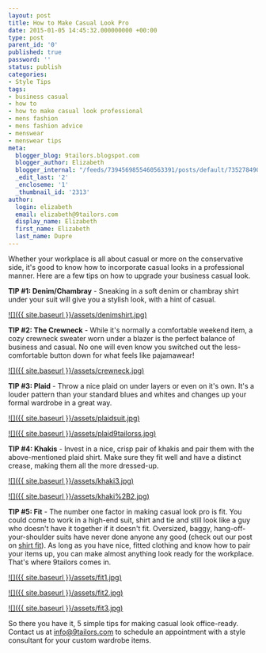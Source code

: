 ```yaml
---
layout: post
title: How to Make Casual Look Pro
date: 2015-01-05 14:45:32.000000000 +00:00
type: post
parent_id: '0'
published: true
password: ''
status: publish
categories:
- Style Tips
tags:
- business casual
- how to
- how to make casual look professional
- mens fashion
- mens fashion advice
- menswear
- menswear tips
meta:
  blogger_blog: 9tailors.blogspot.com
  blogger_author: Elizabeth
  blogger_internal: "/feeds/7394569855460563391/posts/default/7352784906067455768"
  _edit_last: '2'
  _encloseme: '1'
  _thumbnail_id: '2313'
author:
  login: elizabeth
  email: elizabeth@9tailors.com
  display_name: Elizabeth
  first_name: Elizabeth
  last_name: Dupre
---
```

Whether your workplace is all about casual or more on the conservative side, it's good to know how to incorporate casual looks in a professional manner. Here are a few tips on how to upgrade your business casual look.

**TIP #1: Denim/Chambray** \- Sneaking in a soft denim or chambray shirt under your suit will give you a stylish look, with a hint of casual.

[![]({{ site.baseurl }}/assets/denimshirt.jpg)](http://3.bp.blogspot.com/-QAPqUrH3wCA/VCmMFWF91SI/AAAAAAAAAts/Nn0_otegnqU/s1600/denimshirt.jpg)

**TIP #2: The Crewneck** \- While it's normally a comfortable weekend item, a cozy crewneck sweater worn under a blazer is the perfect balance of business and casual. No one will even know you switched out the less-comfortable button down for what feels like pajamawear!

[![]({{ site.baseurl }}/assets/crewneck.jpg)](http://4.bp.blogspot.com/-dthTse3TQQ8/VCmMLHSQWUI/AAAAAAAAAt0/RwD5nTG36n0/s1600/crewneck.jpg)

**TIP #3: Plaid** \- Throw a nice plaid on under layers or even on it's own. It's a louder pattern than your standard blues and whites and changes up your formal wardrobe in a great way.

[![]({{ site.baseurl }}/assets/plaidsuit.jpg)](http://3.bp.blogspot.com/-UCXEsz90pIU/VCmMU3tdSYI/AAAAAAAAAt8/diuQhjVdgoY/s1600/plaidsuit.jpg)

[![]({{ site.baseurl }}/assets/plaid9tailorss.jpg)](http://3.bp.blogspot.com/-CV_SpRgFOpQ/VCmMejHG0EI/AAAAAAAAAuE/gEGyeE-f9nE/s1600/plaid9tailorss.jpg)

**TIP #4: Khakis** \- Invest in a nice, crisp pair of khakis and pair them with the above-mentioned plaid shirt. Make sure they fit well and have a distinct crease, making them all the more dressed-up.

[![]({{ site.baseurl }}/assets/khaki3.jpg)](http://4.bp.blogspot.com/-9iR4_OeVAPw/VCmM9IpQ8uI/AAAAAAAAAuU/2rRevZ-2mAg/s1600/khaki3.jpg)

[![]({{ site.baseurl }}/assets/khaki%2B2.jpg)](http://4.bp.blogspot.com/-LSpRciskDEg/VCmMv3uoAuI/AAAAAAAAAuM/aQGUyDS1A98/s1600/khaki%2B2.jpg)

**TIP #5: Fit** \- The number one factor in making casual look pro is fit. You could come to work in a high-end suit, shirt and tie and still look like a guy who doesn't have it together if it doesn't fit. Oversized, baggy, hang-off-your-shoulder suits have never done anyone any good (check out our post on [shirt fit](http://9tailors.blogspot.com/2014/08/does-your-shirt-fit-you-correctly.html)). As long as you have nice, fitted clothing and know how to pair your items up, you can make almost anything look ready for the workplace. That's where 9tailors comes in.

[![]({{ site.baseurl }}/assets/fit1.jpg)](http://3.bp.blogspot.com/-Rn6XP44hH-c/VCmNoZJVspI/AAAAAAAAAug/1rxVl37F-zU/s1600/fit1.jpg)

[![]({{ site.baseurl }}/assets/fit2.jpg)](http://4.bp.blogspot.com/-zJihh1LBOdM/VCmNp5HQfVI/AAAAAAAAAuo/fTK2tW5wO6U/s1600/fit2.jpg)

[![]({{ site.baseurl }}/assets/fit3.jpg)](http://2.bp.blogspot.com/-CutqTYKE-2Y/VCmNtK1wAXI/AAAAAAAAAuw/y6WnFxGgFms/s1600/fit3.jpg)

So there you have it, 5 simple tips for making casual look office-ready. Contact us at info@9tailors.com to schedule an appointment with a style consultant for your custom wardrobe items.
